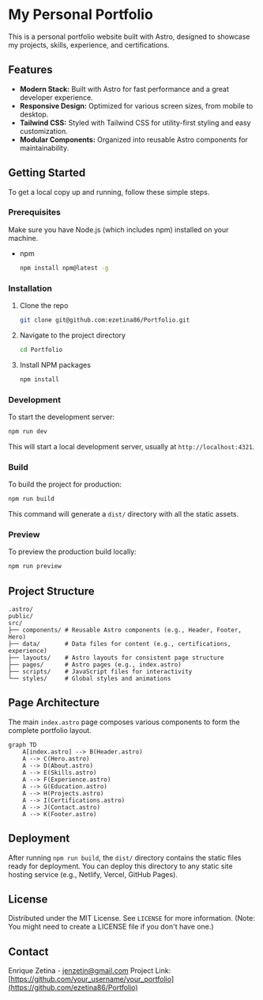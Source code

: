 # My Personal Portfolio

This is a personal portfolio website built with Astro, designed to showcase my projects, skills, experience, and certifications.

## Features

*   **Modern Stack:** Built with Astro for fast performance and a great developer experience.
*   **Responsive Design:** Optimized for various screen sizes, from mobile to desktop.
*   **Tailwind CSS:** Styled with Tailwind CSS for utility-first styling and easy customization.
*   **Modular Components:** Organized into reusable Astro components for maintainability.

## Getting Started

To get a local copy up and running, follow these simple steps.

### Prerequisites

Make sure you have Node.js (which includes npm) installed on your machine.

*   npm
    ```sh
    npm install npm@latest -g
    ```

### Installation

1.  Clone the repo
    ```sh
    git clone git@github.com:ezetina86/Portfolio.git
    ```
2.  Navigate to the project directory
    ```sh
    cd Portfolio
    ```
3.  Install NPM packages
    ```sh
    npm install
    ```

### Development

To start the development server:

```sh
npm run dev
```

This will start a local development server, usually at `http://localhost:4321`.

### Build

To build the project for production:

```sh
npm run build
```

This command will generate a `dist/` directory with all the static assets.

### Preview

To preview the production build locally:

```sh
npm run preview
```

## Project Structure

```
.astro/
public/
src/
├── components/ # Reusable Astro components (e.g., Header, Footer, Hero)
├── data/       # Data files for content (e.g., certifications, experience)
├── layouts/    # Astro layouts for consistent page structure
├── pages/      # Astro pages (e.g., index.astro)
├── scripts/    # JavaScript files for interactivity
└── styles/     # Global styles and animations
```

## Page Architecture

The main `index.astro` page composes various components to form the complete portfolio layout.

```mermaid
graph TD
    A[index.astro] --> B(Header.astro)
    A --> C(Hero.astro)
    A --> D(About.astro)
    A --> E(Skills.astro)
    A --> F(Experience.astro)
    A --> G(Education.astro)
    A --> H(Projects.astro)
    A --> I(Certifications.astro)
    A --> J(Contact.astro)
    A --> K(Footer.astro)
```

## Deployment

After running `npm run build`, the `dist/` directory contains the static files ready for deployment. You can deploy this directory to any static site hosting service (e.g., Netlify, Vercel, GitHub Pages).

## License

Distributed under the MIT License. See `LICENSE` for more information. (Note: You might need to create a LICENSE file if you don't have one.)

## Contact

Enrique Zetina - [jenzetin@gmail.com](mailto:jenzetin@gmail.com)
Project Link: [https://github.com/your_username/your_portfolio](https://github.com/ezetina86/Portfolio)
